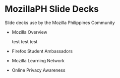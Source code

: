 # MozillaPH Slide Decks
Slide decks use by the Mozilla Philippines Community

- Mozilla Overview

  test test test
- Firefox Student Ambassadors
- Mozilla Learning Network
- Online Privacy Awareness
